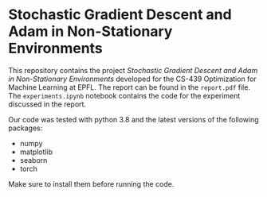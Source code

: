# Stochastic Gradient Descent and Adam in Non-Stationary Environments

This repository contains the project _Stochastic Gradient Descent and Adam in Non-Stationary Environments_ developed for the CS-439 Optimization for Machine Learning at EPFL. The report can be found in the `report.pdf` file. The `experiments.ipynb` notebook contains the code for the experiment discussed in the report.

Our code was tested with python 3.8 and the latest versions of the following packages:
- numpy
- matplotlib
- seaborn
- torch

Make sure to install them before running the code.

